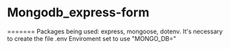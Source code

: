 # Mongodb_express-form

=======
Packages being used: express, mongoose, dotenv.
It's necessary to create the file .env
Enviroment set to use "MONGO_DB="
